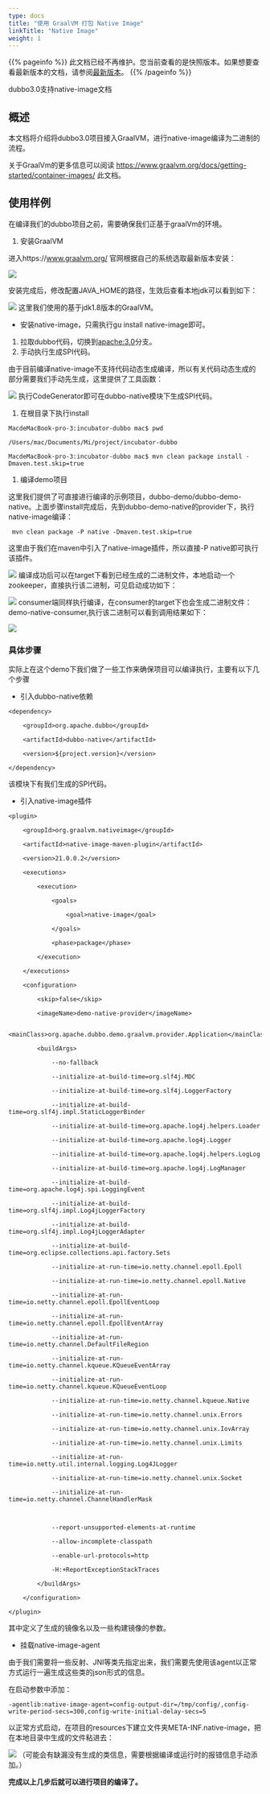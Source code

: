 ```yaml
---
type: docs
title: "使用 GraalVM 打包 Native Image"
linkTitle: "Native Image"
weight: 1
---
```


{{% pageinfo %}} 此文档已经不再维护。您当前查看的是快照版本。如果想要查看最新版本的文档，请参阅[最新版本](/zh/docs3-v2/java-sdk/advanced-features-and-usage/performance/support-graalvm/)。
{{% /pageinfo %}}

dubbo3.0支持native-image文档

## 概述

本文档将介绍将dubbo3.0项目接入GraalVM，进行native-image编译为二进制的流程。

关于GraalVm的更多信息可以阅读 https://www.graalvm.org/docs/getting-started/container-images/ 此文档。

## 使用样例

在编译我们的dubbo项目之前，需要确保我们正基于graalVm的环境。

1. 安装GraalVM

进入https://www.graalvm.org/ 官网根据自己的系统选取最新版本安装：

![](/imgs/blog/dubbo3.0-graalvm-support/graalvmgw.jpg)

安装完成后，修改配置JAVA_HOME的路径，生效后查看本地jdk可以看到如下：

![](/imgs/blog/dubbo3.0-graalvm-support/graalvm_env.jpg)
这里我们使用的基于jdk1.8版本的GraalVM。

- 安装native-image，只需执行gu install native-image即可。

1. 拉取dubbo代码，切换到[apache:3.0](https://github.com/apache/dubbo)分支。
2. 手动执行生成SPI代码。

由于目前编译native-image不支持代码动态生成编译，所以有关代码动态生成的部分需要我们手动先生成，这里提供了工具函数：

![](/imgs/blog/dubbo3.0-graalvm-support/code_generator.jpg)
执行CodeGenerator即可在dubbo-native模块下生成SPI代码。

1. 在根目录下执行install

```
MacdeMacBook-pro-3:incubator-dubbo mac$ pwd

/Users/mac/Documents/Mi/project/incubator-dubbo

MacdeMacBook-pro-3:incubator-dubbo mac$ mvn clean package install -Dmaven.test.skip=true
```

1. 编译demo项目

这里我们提供了可直接进行编译的示例项目，dubbo-demo/dubbo-demo-native。上面步骤install完成后，先到dubbo-demo-native的provider下，执行native-image编译：

```
 mvn clean package -P native -Dmaven.test.skip=true
```

这里由于我们在maven中引入了native-image插件，所以直接-P native即可执行该插件。

![](/imgs/blog/dubbo3.0-graalvm-support/native_image_build.jpg)
编译成功后可以在target下看到已经生成的二进制文件，本地启动一个zookeeper，直接执行该二进制，可见启动成功如下：

![](/imgs/blog/dubbo3.0-graalvm-support/run_provider.jpg)
consumer端同样执行编译，在consumer的target下也会生成二进制文件：demo-native-consumer,执行该二进制可以看到调用结果如下：

![](/imgs/blog/dubbo3.0-graalvm-support/run_consumer.jpg)
### 具体步骤

实际上在这个demo下我们做了一些工作来确保项目可以编译执行，主要有以下几个步骤

- 引入dubbo-native依赖

```
<dependency>

    <groupId>org.apache.dubbo</groupId>

    <artifactId>dubbo-native</artifactId>

    <version>${project.version}</version>

</dependency>
```

该模块下有我们生成的SPI代码。

- 引入native-image插件

```
<plugin>

    <groupId>org.graalvm.nativeimage</groupId>

    <artifactId>native-image-maven-plugin</artifactId>

    <version>21.0.0.2</version>

    <executions>

        <execution>

            <goals>

                <goal>native-image</goal>

            </goals>

            <phase>package</phase>

        </execution>

    </executions>

    <configuration>

        <skip>false</skip>

        <imageName>demo-native-provider</imageName>

        <mainClass>org.apache.dubbo.demo.graalvm.provider.Application</mainClass>

        <buildArgs>

            --no-fallback

            --initialize-at-build-time=org.slf4j.MDC

            --initialize-at-build-time=org.slf4j.LoggerFactory

            --initialize-at-build-time=org.slf4j.impl.StaticLoggerBinder

            --initialize-at-build-time=org.apache.log4j.helpers.Loader

            --initialize-at-build-time=org.apache.log4j.Logger

            --initialize-at-build-time=org.apache.log4j.helpers.LogLog

            --initialize-at-build-time=org.apache.log4j.LogManager

            --initialize-at-build-time=org.apache.log4j.spi.LoggingEvent

            --initialize-at-build-time=org.slf4j.impl.Log4jLoggerFactory

            --initialize-at-build-time=org.slf4j.impl.Log4jLoggerAdapter

            --initialize-at-build-time=org.eclipse.collections.api.factory.Sets

            --initialize-at-run-time=io.netty.channel.epoll.Epoll

            --initialize-at-run-time=io.netty.channel.epoll.Native

            --initialize-at-run-time=io.netty.channel.epoll.EpollEventLoop

            --initialize-at-run-time=io.netty.channel.epoll.EpollEventArray

            --initialize-at-run-time=io.netty.channel.DefaultFileRegion

            --initialize-at-run-time=io.netty.channel.kqueue.KQueueEventArray

            --initialize-at-run-time=io.netty.channel.kqueue.KQueueEventLoop

            --initialize-at-run-time=io.netty.channel.kqueue.Native

            --initialize-at-run-time=io.netty.channel.unix.Errors

            --initialize-at-run-time=io.netty.channel.unix.IovArray

            --initialize-at-run-time=io.netty.channel.unix.Limits

            --initialize-at-run-time=io.netty.util.internal.logging.Log4JLogger

            --initialize-at-run-time=io.netty.channel.unix.Socket

            --initialize-at-run-time=io.netty.channel.ChannelHandlerMask



            --report-unsupported-elements-at-runtime

            --allow-incomplete-classpath

            --enable-url-protocols=http

            -H:+ReportExceptionStackTraces

        </buildArgs>

    </configuration>

</plugin>
```

其中定义了生成的镜像名以及一些构建镜像的参数。

- 挂载native-image-agent

由于我们需要将一些反射、JNI等类先指定出来，我们需要先使用该agent以正常方式运行一遍生成这些类的json形式的信息。

在启动参数中添加：

```
-agentlib:native-image-agent=config-output-dir=/tmp/config/,config-write-period-secs=300,config-write-initial-delay-secs=5
```

以正常方式启动，在项目的resources下建立文件夹META-INF.native-image，把在本地目录中生成的文件粘进去：

![](/imgs/blog/dubbo3.0-graalvm-support/resources.jpg)
（可能会有缺漏没有生成的类信息，需要根据编译或运行时的报错信息手动添加。）



**完成以上几步后就可以进行项目的编译了。**
